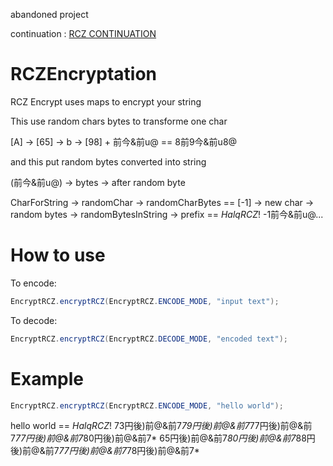 abandoned project

continuation : [RCZ CONTINUATION](https://github.com/Halqq/RCZEncryptationKT)

# RCZEncryptation
RCZ Encrypt uses maps to encrypt your string

This use random chars bytes to transforme one char

[A] -> [65] -> b -> [98] + 前今&前u@ == 8前9今&前u8@

and this put random bytes converted into string

(前今&前u@) -> bytes -> after random byte

CharForString -> randomChar -> randomCharBytes == [-1] -> new char -> random bytes -> randomBytesInString -> prefix == $HalqRCZ!$ -1前今&前u@...

# How to use

To encode: 

```java
EncryptRCZ.encryptRCZ(EncryptRCZ.ENCODE_MODE, "input text");
```

To decode:
```java
EncryptRCZ.encryptRCZ(EncryptRCZ.DECODE_MODE, "encoded text");
```
# Example

```java
EncryptRCZ.encryptRCZ(EncryptRCZ.ENCODE_MODE, "hello world");
```
hello world == $HalqRCZ!$ 73円後)前@&前7*79円後)前@&前7*77円後)前@&前7*77円後)前@&前7*80円後)前@&前7* 65円後)前@&前7*80円後)前@&前7*88円後)前@&前7*77円後)前@&前7*78円後)前@&前7*
